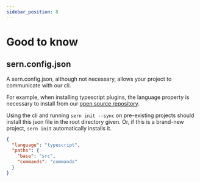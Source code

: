 ```yaml
---
sidebar_position: 8
---
```


# Good to know

## sern.config.json
<p>A sern.config.json, although not necessary, allows your project to communicate with our cli.</p>

For example, when installing typescript plugins, the language property is necessary to install from our
[open source repository](https://github.com/sern-handler/awesome-plugins). <br />

Using the cli and running `sern init --sync` on pre-existing projects should install this json file in the root directory given.
Or, if this is a brand-new project, `sern init` automatically installs it.

```json
{
  "language": "typescript",
  "paths": {
    "base": "src",
    "commands": "commands"
  }
}
```
